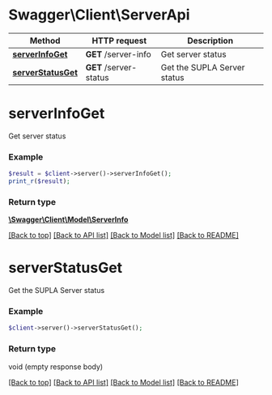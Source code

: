 # Swagger\Client\ServerApi

Method | HTTP request | Description
------------- | ------------- | -------------
[**serverInfoGet**](ServerApi.md#serverInfoGet) | **GET** /server-info | Get server status
[**serverStatusGet**](ServerApi.md#serverStatusGet) | **GET** /server-status | Get the SUPLA Server status


# **serverInfoGet**

Get server status

### Example
```php
$result = $client->server()->serverInfoGet();
print_r($result);
```



### Return type

[**\Swagger\Client\Model\ServerInfo**](../Model/ServerInfo.md)

[[Back to top]](#) [[Back to API list]](../../README.md#documentation-for-api-endpoints) [[Back to Model list]](../../README.md#documentation-for-models) [[Back to README]](../../README.md)

# **serverStatusGet**

Get the SUPLA Server status

### Example
```php
$client->server()->serverStatusGet();
```



### Return type

void (empty response body)

[[Back to top]](#) [[Back to API list]](../../README.md#documentation-for-api-endpoints) [[Back to Model list]](../../README.md#documentation-for-models) [[Back to README]](../../README.md)


